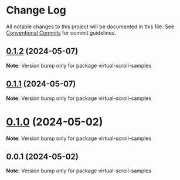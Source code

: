 # Change Log

All notable changes to this project will be documented in this file.
See [Conventional Commits](https://conventionalcommits.org) for commit guidelines.

## [0.1.2](https://github.com/TheCandidStartup/infinisheet/compare/v0.1.1...v0.1.2) (2024-05-07)

**Note:** Version bump only for package virtual-scroll-samples





## [0.1.1](https://github.com/TheCandidStartup/infinisheet/compare/v0.1.0...v0.1.1) (2024-05-07)

**Note:** Version bump only for package virtual-scroll-samples





# [0.1.0](https://github.com/TheCandidStartup/infinisheet/compare/v0.0.1...v0.1.0) (2024-05-02)

**Note:** Version bump only for package virtual-scroll-samples





## 0.0.1 (2024-05-02)

**Note:** Version bump only for package virtual-scroll-samples
